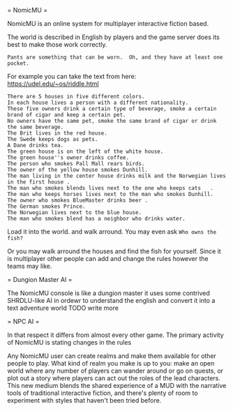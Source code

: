 = NomicMU =

NomicMU is an online system for multiplayer interactive fiction based.

The world is described in English by players and the game server does its best to make those work correctly.

`Pants are something that can be worn.  Oh, and they have at least one pocket.`

For example you can take the text from here: https://udel.edu/~os/riddle.html

````
There are 5 houses in five different colors.
In each house lives a person with a different nationality.
These five owners drink a certain type of beverage, smoke a certain brand of cigar and keep a certain pet.
No owners have the same pet, smoke the same brand of cigar or drink the same beverage.
The Brit lives in the red house.
The Swede keeps dogs as pets.
A Dane drinks tea.
The green house is on the left of the white house.
The green house''s owner drinks coffee.
The person who smokes Pall Mall rears birds.
The owner of the yellow house smokes Dunhill.
The man living in the center house drinks milk and the Norwegian lives in the first house .
The man who smokes blends lives next to the one who keeps cats   .
The man who keeps horses lives next to the man who smokes Dunhill.
The owner who smokes BlueMaster drinks beer .
The German smokes Prince.
The Norwegian lives next to the blue house.
The man who smokes blend has a neighbor who drinks water.
````
Load it into the world. and walk arround.
You may even ask `Who owns the fish?`

Or you may walk arround the houses and find the fish for yourself.
Since it is multiplayer other people can add and change the rules however the teams may like.


= Dungion Master AI =

The NomicMU console is like a dungion master it uses some contrived SHRDLU-like AI in ordewr to understand the english and convert it into a text adventure world
TODO write more


= NPC AI =










In that respect it differs from almost every other game. The primary activity of NomicMU is stating changes in the rules




Any NomicMU user can create realms and make them available for other people to play. What kind of realm you make is up to you: make an open world where any number of players can wander around or go on quests, or plot out a story where players can act out the roles of the lead characters. This new medium blends the shared experience of a MUD with the narrative tools of traditional interactive fiction, and there's plenty of room to experiment with styles that haven't been tried before.
           
